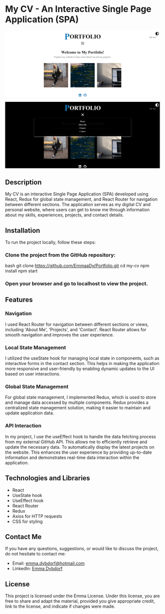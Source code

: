 # My CV - An Interactive Single Page Application (SPA)

![Preview-image-1](/src/assets/Portfolio.png)

![Preview-image-2](/src/assets/Portfolio2.png)

## Description

My CV is an interactive Single Page Application (SPA) developed using React, Redux for global state management, and React Router for navigation between different sections. The application serves as my digital CV and personal website, where users can get to know me through information about my skills, experiences, projects, and contact details.

## Installation

To run the project locally, follow these steps:

### Clone the project from the GitHub repository:
bash
git clone https://github.com/EmmaaDy/Portfolio.git
cd my-cv
npm install
npm start
### Open your browser and go to localhost to view the project.

## Features

### Navigation
I used React Router for navigation between different sections or views, including 'About Me', 'Projects', and 'Contact'. React Router allows for smooth navigation and improves the user experience.

### Local State Management
I utilized the useState hook for managing local state in components, such as interactive forms in the contact section. This helps in making the application more responsive and user-friendly by enabling dynamic updates to the UI based on user interactions.

### Global State Management
For global state management, I implemented Redux, which is used to store and manage data accessed by multiple components. Redux provides a centralized state management solution, making it easier to maintain and update application data.

### API Interaction
In my project, I use the useEffect hook to handle the data fetching process from my external GitHub API. This allows me to efficiently retrieve and update the necessary data. To automatically display the latest projects on the website. This enhances the user experience by providing up-to-date information and demonstrates real-time data interaction within the application.

## Technologies and Libraries
- React
- UseState hook
- UseEffect hook
- React Router
- Redux
- Axios for HTTP requests
- CSS for styling

## Contact Me
If you have any questions, suggestions, or would like to discuss the project, do not hesitate to contact me:

- Email: [emma.dybdorf@hotmail.com](mailto:emma.dybdorf@dybdorf.com)
- LinkedIn: [Emma Dybdorf](https://www.linkedin.com/in/emma-dybdorf-023315290/)

## License
This project is licensed under the Emma License.
Under this license, you are free to share and adapt the material, provided you give appropriate credit, link to the license, and indicate if changes were made.

